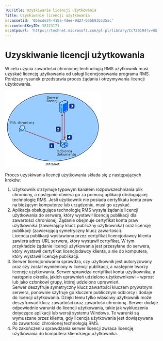 ```yaml
---
TOCTitle: Uzyskiwanie licencji użytkowania
Title: Uzyskiwanie licencji użytkowania
ms:assetid: '0b6cde34-418a-4dee-9d27-b65b93b535ac'
ms:contentKeyID: 18123171
ms:mtpsurl: 'https://technet.microsoft.com/pl-pl/library/Cc720194(v=WS.10)'
---
```


Uzyskiwanie licencji użytkowania
================================

W celu użycia zawartości chronionej technologią RMS użytkownik musi uzyskać licencję użytkowania od usługi licencjonowania programu RMS. Poniższy rysunek przedstawia proces żądania i otrzymywania licencji użytkowania.

![](images/Cc720194.37b8d28c-9749-4e81-bc6a-22692fefb8b6(WS.10).gif)

Proces uzyskiwania licencji użytkowania składa się z następujących kroków:

1.  Użytkownik otrzymuje typowym kanałem rozpowszechniania plik chroniony, a następnie otwiera go za pomocą aplikacji obsługującej technologię RMS. Jeśli użytkownik nie posiada certyfikatu konta praw na bieżącym komputerze lub urządzeniu, musi go uzyskać.
2.  Aplikacja obsługująca technologię RMS wysyła żądanie licencji użytkowania do serwera, który wystawił licencję publikacji dla zawartości chronionej. Żądanie obejmuje certyfikat konta praw użytkownika (zawierający klucz publiczny użytkownika) oraz licencję publikacji (zawierającą symetryczny klucz zawartości).  
    Licencja publikacji wystawiona przez certyfikat licencjodawcy klienta zawiera adres URL serwera, który wystawił certyfikat. W tym przykładzie żądanie licencji użytkowania jest przesyłane do serwera, który wystawił certyfikat licencjodawcy klienta, a nie do komputera, który wystawił licencję publikacji.
3.  Serwer licencjonowania sprawdza, czy użytkownik jest autoryzowany oraz czy został wymieniony w licencji publikacji, a następnie tworzy licencję użytkowania. Serwer sprawdza certyfikat konta użytkownika, a następnie określa, jakich uprawnień udzielono użytkownikowi – wprost lub jako członkowi grupy, której udzielono uprawnień.  
    Serwer deszyfruje symetryczny klucz zawartości kluczem prywatnym serwera, ponownie szyfruje go kluczem publicznym odbiorcy i dodaje do licencji użytkowania. Dzięki temu tylko właściwy użytkownik może deszyfrować klucz zawartości oraz zawartość chronioną.
    Serwer dodaje odpowiednie warunki do licencji użytkowania, takie jak wykluczenia dotyczące aplikacji lub wersji systemu Windows. Te warunki są wymuszane przez klienta, gdy licencja użytkowania jest dowiązywana do zawartości chronionej technologią RMS.
4.  Po zakończeniu sprawdzania serwer licencji zwraca licencję użytkowania do komputera klienckiego użytkownika.
